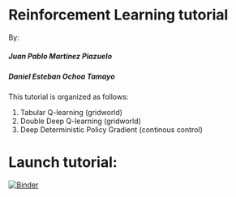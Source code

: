 # Reinforcement Learning tutorial
By: 
##### Juan Pablo Martínez Piazuelo
##### Daniel Esteban Ochoa Tamayo

This tutorial is organized as follows:
1. Tabular Q-learning (gridworld)
2. Double Deep Q-learning (gridworld)
3. Deep Deterministic Policy Gradient (continous control)

# Launch tutorial:
[![Binder](https://mybinder.org/badge.svg)](https://mybinder.org/v2/gh/jpmartinez10/RL-tutorial.git/master?urlpath=lab)
